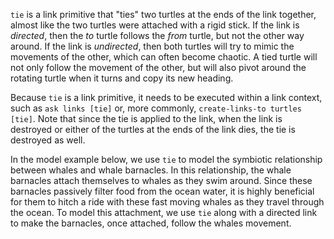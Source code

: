`tie` is a link primitive that "ties" two turtles at the ends of the link together, almost like the two turtles were attached with a rigid stick. If the link is *directed*, then the *to* turtle follows the *from* turtle, but not the other way around. If the link is *undirected*, then both turtles will try to mimic the movements of the other, which can often become chaotic. A tied turtle will not only follow the movement of the other, but will also pivot around the rotating turtle when it turns and copy its new heading.



Because `tie` is a link primitive, it needs to be executed within a link context, such as `ask links [tie]` or, more commonly, `create-links-to turtles [tie]`. Note that since the tie is applied to the link, when the link is destroyed or either of the turtles at the ends of the link dies, the tie is destroyed as well.



In the model example below, we use `tie` to model the symbiotic relationship between whales and whale barnacles. In this relationship, the whale barnacles attach themselves to whales as they swim around. Since these barnacles passively filter food from the ocean water, it is highly beneficial for them to hitch a ride with these fast moving whales as they travel through the ocean. To model this attachment, we use `tie` along with a directed link to make the barnacles, once attached, follow the whales movement.
